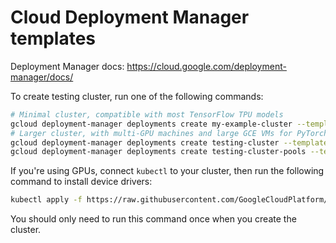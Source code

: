 # Cloud Deployment Manager templates

Deployment Manager docs: https://cloud.google.com/deployment-manager/docs/

To create testing cluster, run one of the following commands:

```bash
# Minimal cluster, compatible with most TensorFlow TPU models
gcloud deployment-manager deployments create my-example-cluster --template deployments/europe-west4/cluster.jinja
# Larger cluster, with multi-GPU machines and large GCE VMs for PyTorch TPU models
gcloud deployment-manager deployments create testing-cluster --template deployments/us-central1/cluster.jinja
gcloud deployment-manager deployments create testing-cluster-pools --template deployments/us-central1/node-pools.jinja --properties=cluster-name:testing-cluster,small-tpu:true,huge-tpu:false,gpu-v100x4:false,gpu-k80x8:false
```

If you're using GPUs, connect `kubectl` to your cluster, then run the following command to install device drivers:

```bash
kubectl apply -f https://raw.githubusercontent.com/GoogleCloudPlatform/container-engine-accelerators/master/nvidia-driver-installer/cos/daemonset-preloaded.yaml
```

You should only need to run this command once when you create the cluster.
